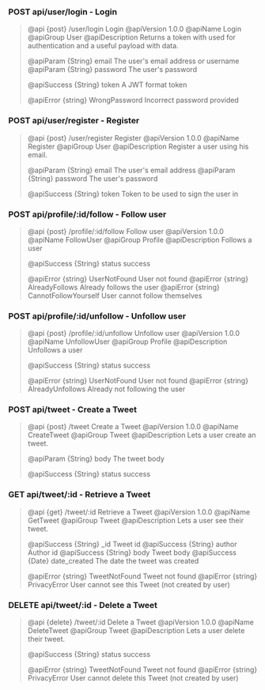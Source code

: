 
### POST api/user/login - Login
 > @api {post} /user/login Login
 > @apiVersion 1.0.0
 > @apiName Login
 > @apiGroup User
 > @apiDescription Returns a token with used for authentication and a useful payload with data.
 > 
 > @apiParam {String} email The user's email address or username
 >@apiParam {String} password The user's password
 >
 > @apiSuccess {String} token A JWT format token
 >
 >@apiError {string} WrongPassword Incorrect password provided
 
### POST api/user/register - Register
 > @api {post} /user/register Register
 > @apiVersion 1.0.0
 > @apiName Register
 > @apiGroup User
 > @apiDescription Register a user using his email.
 >
 > @apiParam {String} email The user's email address
 > @apiParam {String} password The user's password
 >
 > @apiSuccess {String} token Token to be used to sign the user in

### POST api/profile/:id/follow - Follow user
 > @api {post} /profile/:id/follow Follow user
 > @apiVersion 1.0.0
 > @apiName FollowUser
 > @apiGroup Profile
 > @apiDescription Follows a user
 >
 > @apiSuccess {String} status success
 >
 > @apiError {string} UserNotFound User not found
 > @apiError {string} AlreadyFollows Already follows the user
 > @apiError {string} CannotFollowYourself User cannot follow themselves

### POST api/profile/:id/unfollow - Unfollow user
 > @api {post} /profile/:id/unfollow Unfollow user
 > @apiVersion 1.0.0
 > @apiName UnfollowUser
 > @apiGroup Profile
 > @apiDescription Unfollows a user
 >
 > @apiSuccess {String} status success
 >
 > @apiError {string} UserNotFound User not found
 > @apiError {string} AlreadyUnfollows Already not following the user

### POST  api/tweet - Create a Tweet
 > @api {post} /tweet Create a Tweet
 > @apiVersion 1.0.0
 > @apiName CreateTweet
 > @apiGroup Tweet
 > @apiDescription Lets a user create an tweet.
 >
 > @apiParam {String} body The tweet body
 >
 > @apiSuccess {String} status success

### GET  api/tweet/:id - Retrieve a Tweet
 > @api {get} /tweet/:id Retrieve a Tweet
 > @apiVersion 1.0.0
 > @apiName GetTweet
 > @apiGroup Tweet
 > @apiDescription Lets a user see their tweet.
 >
 > @apiSuccess {String} _id Tweet id
 > @apiSuccess {String} author Author id
 > @apiSuccess {String} body Tweet body
 > @apiSuccess {Date} date_created The date the tweet was created
 >
 > @apiError {string} TweetNotFound Tweet not found
 > @apiError {string} PrivacyError User cannot see this Tweet (not created by user)

### DELETE  api/tweet/:id - Delete a Tweet
 > @api {delete} /tweet/:id Delete a Tweet
 > @apiVersion 1.0.0
 > @apiName DeleteTweet
 > @apiGroup Tweet
 > @apiDescription Lets a user delete their tweet.
 >
 > @apiSuccess {String} status success
 >
 > @apiError {string} TweetNotFound Tweet not found
 > @apiError {string} PrivacyError User cannot delete this Tweet (not created by user)
